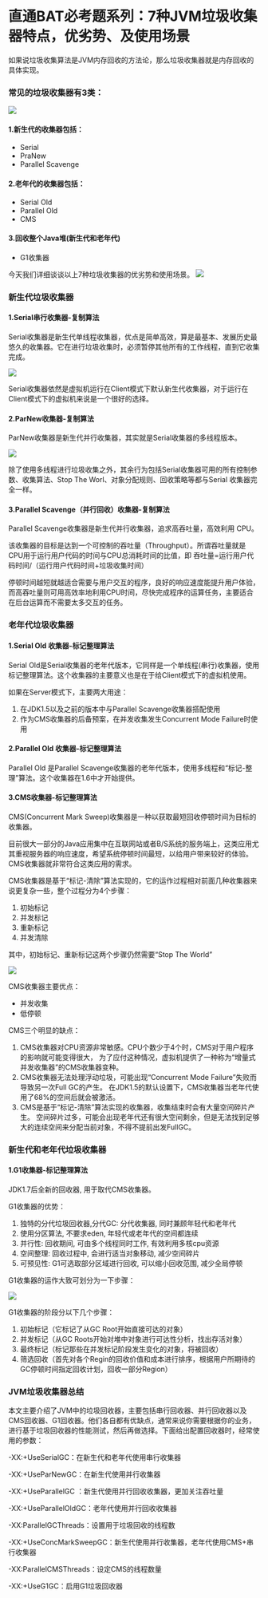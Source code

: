 # 直通BAT必考题系列：7种JVM垃圾收集器特点，优劣势、及使用场景

如果说垃圾收集算法是JVM内存回收的方法论，那么垃圾收集器就是内存回收的具体实现。

### 常见的垃圾收集器有3类：

![](pics/3类jvm垃圾收集器.png)

#### 1.新生代的收集器包括：
- Serial
- PraNew
- Parallel Scavenge
#### 2.老年代的收集器包括：
 - Serial Old
 - Parallel Old
 - CMS
#### 3.回收整个Java堆(新生代和老年代)
- G1收集器

今天我们详细谈谈以上7种垃圾收集器的优劣势和使用场景。
![](pics/7种jvm垃圾收集器.png)

### 新生代垃圾收集器
#### 1.Serial串行收集器-复制算法

Serial收集器是新生代单线程收集器，优点是简单高效，算是最基本、发展历史最悠久的收集器。它在进行垃圾收集时，必须暂停其他所有的工作线程，直到它收集完成。

![](pics/Serial串行收集器-复制算法.jpg)

Serial收集器依然是虚拟机运行在Client模式下默认新生代收集器，对于运行在Client模式下的虚拟机来说是一个很好的选择。

#### 2.ParNew收集器-复制算法

ParNew收集器是新生代并行收集器，其实就是Serial收集器的多线程版本。

![](pics/并行回收示意图.jpg)

除了使用多线程进行垃圾收集之外，其余行为包括Serial收集器可用的所有控制参数、收集算法、Stop The Worl、对象分配规则、回收策略等都与Serial 收集器完全一样。

#### 3.Parallel Scavenge（并行回收）收集器-复制算法

Parallel Scavenge收集器是新生代并行收集器，追求高吞吐量，高效利用 CPU。

该收集器的目标是达到一个可控制的吞吐量（Throughput）。所谓吞吐量就是CPU用于运行用户代码的时间与CPU总消耗时间的比值，即 吞吐量=运行用户代码时间/（运行用户代码时间+垃圾收集时间）

停顿时间越短就越适合需要与用户交互的程序，良好的响应速度能提升用户体验，而高吞吐量则可用高效率地利用CPU时间，尽快完成程序的运算任务，主要适合在后台运算而不需要太多交互的任务。

### 老年代垃圾收集器
#### 1.Serial Old 收集器-标记整理算法

Serial Old是Serial收集器的老年代版本，它同样是一个单线程(串行)收集器，使用标记整理算法。这个收集器的主要意义也是在于给Client模式下的虚拟机使用。

如果在Server模式下，主要两大用途：

1. 在JDK1.5以及之前的版本中与Parallel Scavenge收集器搭配使用
2. 作为CMS收集器的后备预案，在并发收集发生Concurrent Mode Failure时使用

#### 2.Parallel Old 收集器-标记整理算法

Parallel Old 是Parallel Scavenge收集器的老年代版本，使用多线程和“标记-整理”算法。这个收集器在1.6中才开始提供。

#### 3.CMS收集器-标记整理算法

CMS(Concurrent Mark Sweep)收集器是一种以获取最短回收停顿时间为目标的收集器。

目前很大一部分的Java应用集中在互联网站或者B/S系统的服务端上，这类应用尤其重视服务器的响应速度，希望系统停顿时间最短，以给用户带来较好的体验。CMS收集器就非常符合这类应用的需求。

CMS收集器是基于“标记-清除”算法实现的，它的运作过程相对前面几种收集器来说更复杂一些，整个过程分为4个步骤：

1. 初始标记
2. 并发标记
3. 重新标记
4. 并发清除

其中，初始标记、重新标记这两个步骤仍然需要“Stop The World”

![](pics/cms收集图.jpg)

CMS收集器主要优点：

- 并发收集
- 低停顿

CMS三个明显的缺点：
1. CMS收集器对CPU资源非常敏感。CPU个数少于4个时，CMS对于用户程序的影响就可能变得很大，
        为了应付这种情况，虚拟机提供了一种称为“增量式并发收集器”的CMS收集器变种。
2. CMS收集器无法处理浮动垃圾，可能出现“Concurrent Mode Failure”失败而导致另一次Full GC的产生。
        在JDK1.5的默认设置下，CMS收集器当老年代使用了68%的空间后就会被激活。
3. CMS是基于“标记-清除”算法实现的收集器，收集结束时会有大量空间碎片产生。
        空间碎片过多，可能会出现老年代还有很大空间剩余，但是无法找到足够大的连续空间来分配当前对象，不得不提前出发FullGC。

### 新生代和老年代垃圾收集器
#### 1.G1收集器-标记整理算法

JDK1.7后全新的回收器, 用于取代CMS收集器。

G1收集器的优势：

1. 独特的分代垃圾回收器,分代GC: 分代收集器, 同时兼顾年轻代和老年代
2. 使用分区算法, 不要求eden, 年轻代或老年代的空间都连续
3. 并行性: 回收期间, 可由多个线程同时工作, 有效利用多核cpu资源
4. 空间整理: 回收过程中, 会进行适当对象移动, 减少空间碎片
5. 可预见性: G1可选取部分区域进行回收, 可以缩小回收范围, 减少全局停顿
 
G1收集器的运作大致可划分为一下步骤：

![](pics/g1收集图.jpg)

G1收集器的阶段分以下几个步骤：

1. 初始标记（它标记了从GC Root开始直接可达的对象）
2. 并发标记（从GC Roots开始对堆中对象进行可达性分析，找出存活对象）
3. 最终标记（标记那些在并发标记阶段发生变化的对象，将被回收）
4. 筛选回收（首先对各个Regin的回收价值和成本进行排序，根据用户所期待的GC停顿时间指定回收计划，回收一部分Region）

### JVM垃圾收集器总结
本文主要介绍了JVM中的垃圾回收器，主要包括串行回收器、并行回收器以及CMS回收器、G1回收器。他们各自都有优缺点，通常来说你需要根据你的业务，进行基于垃圾回收器的性能测试，然后再做选择。下面给出配置回收器时，经常使用的参数：

-XX:+UseSerialGC：在新生代和老年代使用串行收集器

-XX:+UseParNewGC：在新生代使用并行收集器

-XX:+UseParallelGC ：新生代使用并行回收收集器，更加关注吞吐量

-XX:+UseParallelOldGC：老年代使用并行回收收集器

-XX:ParallelGCThreads：设置用于垃圾回收的线程数

-XX:+UseConcMarkSweepGC：新生代使用并行收集器，老年代使用CMS+串行收集器

-XX:ParallelCMSThreads：设定CMS的线程数量

-XX:+UseG1GC：启用G1垃圾回收器
